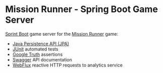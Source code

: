# Mission Runner - Spring Boot Game Server

[Sprint Boot](https://spring.io/projects/spring-boot) game server for the [Mission Runner](https://github.com/npruehs/mission-runner) game:

* [Java Persistence API (JPA)](https://docs.oracle.com/javaee/6/tutorial/doc/bnbpz.htm)
* [JUnit](https://junit.org/junit5/) automated tests
* [Google Truth](https://github.com/google/truth) assertions
* [Swagger](https://swagger.io/) API documentation
* [WebFlux](https://docs.spring.io/spring/docs/current/spring-framework-reference/web-reactive.html) reactive HTTP requests to analytics service
